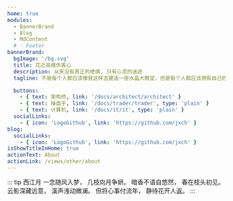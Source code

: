 ```yaml
---
home: true
modules:
  - BannerBrand
  - Blog
  - MdContent
  # - Footer
bannerBrand:
  bgImage: '/bg.svg'
  title: 花近高楼伤客心
  description: 从来没有真正的绝境, 只有心灵的迷途
  tagline: 不是每个人都应该像我这样去建造一座水晶大教堂，但是每个人都应该拥有自己的梦想，设计自己的梦想，追求自己的梦想，实现自己的梦想。梦想是生命的灵魂，是心灵的灯塔，是引导人走向成功的信仰。有了崇高的梦想，只要矢志不渝地追求，梦想就会成为现实，奋斗就会变成壮举，生命就会创造奇迹。——罗伯·舒乐

  buttons:
    - { text: 架构师, link: '/docs/architect/architect' }
    - { text: 操盘手, link: '/docs/trader/trader', type: 'plain' }
    - { text: 计算机, link: '/docs/it/it', type: 'plain' }
  socialLinks:
    - { icon: 'LogoGithub', link: 'https://github.com/jxch' }
blog:
  socialLinks:
    - { icon: 'LogoGithub', link: 'https://github.com/jxch' }
isShowTitleInHome: true
actionText: About
actionLink: /views/other/about
---
```


::: tip 西江月
一念随风入梦，  几枝向月争妍。  暗香不语自悠然，  春在枝头初见。   
云影深藏远意，  溪声浅动微澜。  但将心事付流年，  静待花开人返。
:::
